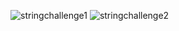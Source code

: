 ![stringchallenge1](https://user-images.githubusercontent.com/97106063/159118332-b859b505-6ea9-48c8-84ff-eb1043c53a3f.jpeg)
![stringchallenge2](https://user-images.githubusercontent.com/97106063/159118333-ed738a09-4c02-427f-881b-adce51f5f718.jpg)


